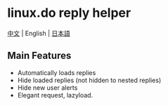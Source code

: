 # linux.do reply helper
[中文](/README.md) | English | [日本語](./README_ja.md)

## Main Features
- Automatically loads replies
- Hide loaded replies (not hidden to nested replies)
- Hide new user alerts
- Elegant request, lazyload.